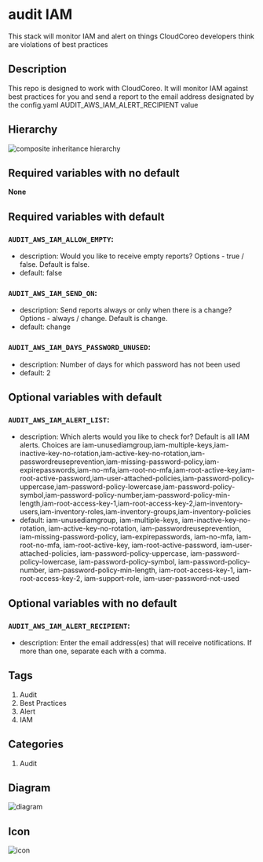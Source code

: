 audit IAM
============================
This stack will monitor IAM and alert on things CloudCoreo developers think are violations of best practices


## Description
This repo is designed to work with CloudCoreo. It will monitor IAM against best practices for you and send a report to the email address designated by the config.yaml AUDIT&#95;AWS&#95;IAM&#95;ALERT&#95;RECIPIENT value


## Hierarchy
![composite inheritance hierarchy](https://raw.githubusercontent.com/CloudCoreo/audit-aws-iam/master/images/hierarchy.png "composite inheritance hierarchy")



## Required variables with no default

**None**


## Required variables with default

### `AUDIT_AWS_IAM_ALLOW_EMPTY`:
  * description: Would you like to receive empty reports? Options - true / false. Default is false.
  * default: false

### `AUDIT_AWS_IAM_SEND_ON`:
  * description: Send reports always or only when there is a change? Options - always / change. Default is change.
  * default: change

### `AUDIT_AWS_IAM_DAYS_PASSWORD_UNUSED`:
  * description: Number of days for which password has not been used
  * default: 2


## Optional variables with default

### `AUDIT_AWS_IAM_ALERT_LIST`:
  * description: Which alerts would you like to check for? Default is all IAM alerts. Choices are iam-unusediamgroup,iam-multiple-keys,iam-inactive-key-no-rotation,iam-active-key-no-rotation,iam-passwordreuseprevention,iam-missing-password-policy,iam-expirepasswords,iam-no-mfa,iam-root-no-mfa,iam-root-active-key,iam-root-active-password,iam-user-attached-policies,iam-password-policy-uppercase,iam-password-policy-lowercase,iam-password-policy-symbol,iam-password-policy-number,iam-password-policy-min-length,iam-root-access-key-1,iam-root-access-key-2,iam-inventory-users,iam-inventory-roles,iam-inventory-groups,iam-inventory-policies
  * default: iam-unusediamgroup, iam-multiple-keys, iam-inactive-key-no-rotation, iam-active-key-no-rotation, iam-passwordreuseprevention, iam-missing-password-policy, iam-expirepasswords, iam-no-mfa, iam-root-no-mfa, iam-root-active-key, iam-root-active-password, iam-user-attached-policies, iam-password-policy-uppercase, iam-password-policy-lowercase, iam-password-policy-symbol, iam-password-policy-number, iam-password-policy-min-length, iam-root-access-key-1, iam-root-access-key-2, iam-support-role, iam-user-password-not-used


## Optional variables with no default

### `AUDIT_AWS_IAM_ALERT_RECIPIENT`:
  * description: Enter the email address(es) that will receive notifications. If more than one, separate each with a comma.

## Tags
1. Audit
1. Best Practices
1. Alert
1. IAM

## Categories
1. Audit



## Diagram
![diagram](https://raw.githubusercontent.com/CloudCoreo/audit-aws-iam/master/images/diagram.png "diagram")


## Icon
![icon](https://raw.githubusercontent.com/CloudCoreo/audit-aws-iam/master/images/icon.png "icon")

